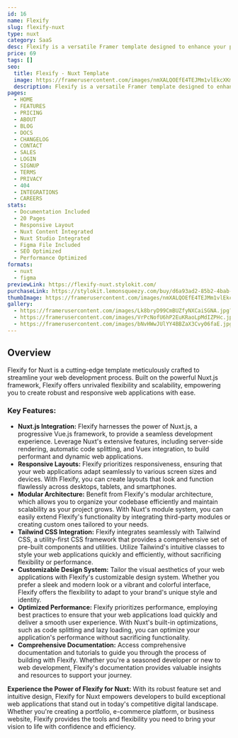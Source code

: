 ```yaml
---
id: 16
name: Flexify
slug: flexify-nuxt
type: nuxt
category: SaaS
desc: Flexify is a versatile Framer template designed to enhance your prototyping experience. With a focus on flexibility and ease of use, Flexify empowers you to create dynamic and responsive user interfaces that adapt to various screen sizes.
price: 69
tags: []
seo:
  title: Flexify - Nuxt Template
  image: https://framerusercontent.com/images/nmXALQOEfE4TEJMm1vlEkcXKmD0.jpg?scale-down-to=1024
  description: Flexify is a versatile Framer template designed to enhance your prototyping experience. With a focus on flexibility and ease of use, Flexify empowers you to create dynamic and responsive user interfaces that adapt to various screen sizes.
pages:
  - HOME
  - FEATURES
  - PRICING
  - ABOUT
  - BLOG
  - DOCS
  - CHANGELOG
  - CONTACT
  - SALES
  - LOGIN
  - SIGNUP
  - TERMS
  - PRIVACY
  - 404
  - INTEGRATIONS
  - CAREERS
stats:
  - Documentation Included
  - 20 Pages
  - Responsive Layout
  - Nuxt Content Integrated
  - Nuxt Studio Integrated
  - Figma File Included
  - SEO Optimized
  - Performance Optimized
formats:
  - nuxt
  - figma
previewLink: https://flexify-nuxt.stylokit.com/
purchaseLink: https://stylokit.lemonsqueezy.com/buy/d6a93ad2-85b2-4bab-8e1c-a71f19bf439f
thumbImage: https://framerusercontent.com/images/nmXALQOEfE4TEJMm1vlEkcXKmD0.jpg?scale-down-to=1024
gallery:
  - https://framerusercontent.com/images/Lk8bryD99CmBUZfyNXCaiSGNA.jpg?scale-down-to=1024
  - https://framerusercontent.com/images/VrPcNofU6hP2EuKRaoLpMdIZPHc.jpg?scale-down-to=1024
  - https://framerusercontent.com/images/bNvHWwJUlYY4BBZaX3Cvy06faE.jpg?scale-down-to=1024
---
```


## Overview

Flexify for Nuxt is a cutting-edge template meticulously crafted to streamline your web development process. Built on the powerful Nuxt.js framework, Flexify offers unrivaled flexibility and scalability, empowering you to create robust and responsive web applications with ease.

### Key Features:

- **Nuxt.js Integration:** Flexify harnesses the power of Nuxt.js, a progressive Vue.js framework, to provide a seamless development experience. Leverage Nuxt's extensive features, including server-side rendering, automatic code splitting, and Vuex integration, to build performant and dynamic web applications.
- **Responsive Layouts:** Flexify prioritizes responsiveness, ensuring that your web applications adapt seamlessly to various screen sizes and devices. With Flexify, you can create layouts that look and function flawlessly across desktops, tablets, and smartphones.
- **Modular Architecture:** Benefit from Flexify's modular architecture, which allows you to organize your codebase efficiently and maintain scalability as your project grows. With Nuxt's module system, you can easily extend Flexify's functionality by integrating third-party modules or creating custom ones tailored to your needs.
- **Tailwind CSS Integration:** Flexify integrates seamlessly with Tailwind CSS, a utility-first CSS framework that provides a comprehensive set of pre-built components and utilities. Utilize Tailwind's intuitive classes to style your web applications quickly and efficiently, without sacrificing flexibility or performance.
- **Customizable Design System:** Tailor the visual aesthetics of your web applications with Flexify's customizable design system. Whether you prefer a sleek and modern look or a vibrant and colorful interface, Flexify offers the flexibility to adapt to your brand's unique style and identity.
- **Optimized Performance:** Flexify prioritizes performance, employing best practices to ensure that your web applications load quickly and deliver a smooth user experience. With Nuxt's built-in optimizations, such as code splitting and lazy loading, you can optimize your application's performance without sacrificing functionality.
- **Comprehensive Documentation:** Access comprehensive documentation and tutorials to guide you through the process of building with Flexify. Whether you're a seasoned developer or new to web development, Flexify's documentation provides valuable insights and resources to support your journey.

**Experience the Power of Flexify for Nuxt:** With its robust feature set and intuitive design, Flexify for Nuxt empowers developers to build exceptional web applications that stand out in today's competitive digital landscape. Whether you're creating a portfolio, e-commerce platform, or business website, Flexify provides the tools and flexibility you need to bring your vision to life with confidence and efficiency.
